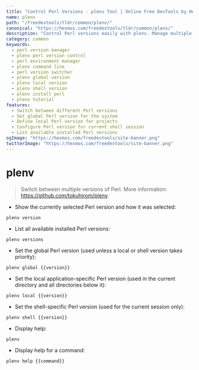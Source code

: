 ```yaml
---
title: "Control Perl Versions - plenv Tool | Online Free DevTools by Hexmos"
name: plenv
path: "/freedevtools/tldr/common/plenv/"
canonical: "https://hexmos.com/freedevtools/tldr/common/plenv/"
description: "Control Perl versions easily with plenv. Manage multiple Perl installations and switch between them. Free online tool, no registration required."
category: common
keywords:
  - perl version manager
  - plenv perl version control
  - perl environment manager
  - plenv command line
  - perl version switcher
  - plenv global version
  - plenv local version
  - plenv shell version
  - plenv install perl
  - plenv tutorial
features:
  - Switch between different Perl versions
  - Set global Perl version for the system
  - Define local Perl version for projects
  - Configure Perl version for current shell session
  - List available installed Perl versions
ogImage: "https://hexmos.com/freedevtools/site-banner.png"
twitterImage: "https://hexmos.com/freedevtools/site-banner.png"
---
```


# plenv

> Switch between multiple versions of Perl.
> More information: <https://github.com/tokuhirom/plenv>.

- Show the currently selected Perl version and how it was selected:

`plenv version`

- List all available installed Perl versions:

`plenv versions`

- Set the global Perl version (used unless a local or shell version takes priority):

`plenv global {{version}}`

- Set the local application-specific Perl version (used in the current directory and all directories below it):

`plenv local {{version}}`

- Set the shell-specific Perl version (used for the current session only):

`plenv shell {{version}}`

- Display help:

`plenv`

- Display help for a command:

`plenv help {{command}}`
